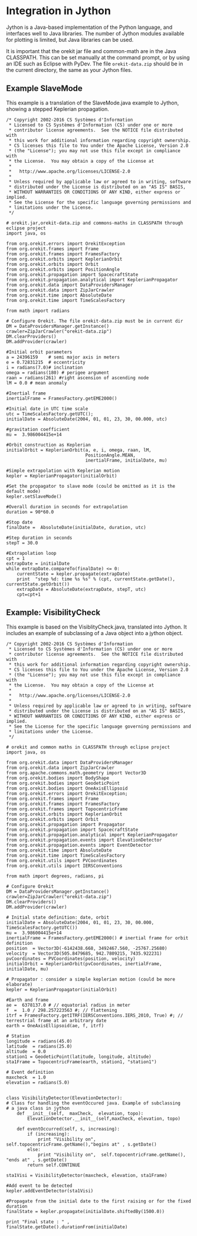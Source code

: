 <!--- Copyright 2002-2016 CS Systèmes d'Information
  Licensed under the Apache License, Version 2.0 (the "License");
  you may not use this file except in compliance with the License.
  You may obtain a copy of the License at

    http://www.apache.org/licenses/LICENSE-2.0

  Unless required by applicable law or agreed to in writing, software
  distributed under the License is distributed on an "AS IS" BASIS,
  WITHOUT WARRANTIES OR CONDITIONS OF ANY KIND, either express or implied.
  See the License for the specific language governing permissions and
  limitations under the License.
-->

# Integration in Jython

Jython is a Java-based implementation of the Python language, and interfaces well to
Java libraries. The number of Jython modules available for plotting is limited, but
Java libraries can be used.

It is important that the orekit jar file and common-math are in the Java CLASSPATH.
This can be set manually at the command prompt, or by using an IDE such as Eclipse
with PyDev. The file `orekit-data.zip` should be in the current directory, the same
as your Jython files.

## Example SlaveMode

This example is a translation of the SlaveMode.java example to Jython, showing a stepped
Keplerian propagation.

    /* Copyright 2002-2016 CS Systèmes d'Information
     * Licensed to CS Systèmes d'Information (CS) under one or more
     * contributor license agreements.  See the NOTICE file distributed with
     * this work for additional information regarding copyright ownership.
     * CS licenses this file to You under the Apache License, Version 2.0
     * (the "License"); you may not use this file except in compliance with
     * the License.  You may obtain a copy of the License at
     *
     *   http://www.apache.org/licenses/LICENSE-2.0
     *
     * Unless required by applicable law or agreed to in writing, software
     * distributed under the License is distributed on an "AS IS" BASIS,
     * WITHOUT WARRANTIES OR CONDITIONS OF ANY KIND, either express or implied.
     * See the License for the specific language governing permissions and
     * limitations under the License.
     */

    # orekit.jar,orekit-data.zip and commons-maths in CLASSPATH through eclipse project
    import java, os

    from org.orekit.errors import OrekitException
    from org.orekit.frames import Frame
    from org.orekit.frames import FramesFactory
    from org.orekit.orbits import KeplerianOrbit
    from org.orekit.orbits import Orbit
    from org.orekit.orbits import PositionAngle
    from org.orekit.propagation import SpacecraftState
    from org.orekit.propagation.analytical import KeplerianPropagator
    from org.orekit.data import DataProvidersManager
    from org.orekit.data import ZipJarCrawler
    from org.orekit.time import AbsoluteDate
    from org.orekit.time import TimeScalesFactory

    from math import radians

    # Configure Orekit. The file orekit-data.zip must be in current dir
    DM = DataProvidersManager.getInstance()
    crawler=ZipJarCrawler("orekit-data.zip")
    DM.clearProviders()
    DM.addProvider(crawler)

    #Initial orbit parameters
    a = 24396159    # semi major axis in meters
    e = 0.72831215  # eccentricity
    i = radians(7.0)# inclination
    omega = radians(180) # perigee argument
    raan = radians(261) #right ascension of ascending node
    lM = 0.0 # mean anomaly

    #Inertial frame
    inertialFrame = FramesFactory.getEME2000()

    #Initial date in UTC time scale
    utc = TimeScalesFactory.getUTC();
    initialDate = AbsoluteDate(2004, 01, 01, 23, 30, 00.000, utc)

    #gravitation coefficient
    mu =  3.986004415e+14

    #Orbit construction as Keplerian
    initialOrbit = KeplerianOrbit(a, e, i, omega, raan, lM,
                                  PositionAngle.MEAN,
                                  inertialFrame, initialDate, mu)

    #Simple extrapolation with Keplerian motion
    kepler = KeplerianPropagator(initialOrbit)

    #Set the propagator to slave mode (could be omitted as it is the default mode)
    kepler.setSlaveMode()

    #Overall duration in seconds for extrapolation
    duration = 90*60.0

    #Stop date
    finalDate =  AbsoluteDate(initialDate, duration, utc)

    #Step duration in seconds
    stepT = 30.0

    #Extrapolation loop
    cpt = 1
    extrapDate = initialDate
    while extrapDate.compareTo(finalDate) <= 0:
        currentState = kepler.propagate(extrapDate)
        print  "step %d: time %s %s" % (cpt, currentState.getDate(), currentState.getOrbit())
        extrapDate = AbsoluteDate(extrapDate, stepT, utc)
        cpt=cpt+1


## Example: VisibilityCheck

This example is based on the VisiblityCheck.java, translated into Jython. It includes an
example of subclassing of a Java object into a jython object.

    /* Copyright 2002-2016 CS Systèmes d'Information
     * Licensed to CS Systèmes d'Information (CS) under one or more
     * contributor license agreements.  See the NOTICE file distributed with
     * this work for additional information regarding copyright ownership.
     * CS licenses this file to You under the Apache License, Version 2.0
     * (the "License"); you may not use this file except in compliance with
     * the License.  You may obtain a copy of the License at
     *
     *   http://www.apache.org/licenses/LICENSE-2.0
     *
     * Unless required by applicable law or agreed to in writing, software
     * distributed under the License is distributed on an "AS IS" BASIS,
     * WITHOUT WARRANTIES OR CONDITIONS OF ANY KIND, either express or implied.
     * See the License for the specific language governing permissions and
     * limitations under the License.
     */

    # orekit and common maths in CLASSPATH through eclipse project
    import java, os

    from org.orekit.data import DataProvidersManager
    from org.orekit.data import ZipJarCrawler
    from org.apache.commons.math.geometry import Vector3D
    from org.orekit.bodies import BodyShape
    from org.orekit.bodies import GeodeticPoint
    from org.orekit.bodies import OneAxisEllipsoid
    from org.orekit.errors import OrekitException;
    from org.orekit.frames import Frame
    from org.orekit.frames import FramesFactory
    from org.orekit.frames import TopocentricFrame
    from org.orekit.orbits import KeplerianOrbit
    from org.orekit.orbits import Orbit
    from org.orekit.propagation import Propagator
    from org.orekit.propagation import SpacecraftState
    from org.orekit.propagation.analytical import KeplerianPropagator
    from org.orekit.propagation.events import ElevationDetector
    from org.orekit.propagation.events import EventDetector
    from org.orekit.time import AbsoluteDate
    from org.orekit.time import TimeScalesFactory
    from org.orekit.utils import PVCoordinates
    from org.orekit.utils import IERSConventions

    from math import degrees, radians, pi

    # Configure Orekit
    DM = DataProvidersManager.getInstance()
    crawler=ZipJarCrawler("orekit-data.zip")
    DM.clearProviders()
    DM.addProvider(crawler)

    # Initial state definition: date, orbit
    initialDate = AbsoluteDate(2004, 01, 01, 23, 30, 00.000, TimeScalesFactory.getUTC())
    mu =  3.986004415e+14
    inertialFrame = FramesFactory.getEME2000() # inertial frame for orbit definition
    position  = Vector3D(-6142438.668, 3492467.560, -25767.25680)
    velocity  = Vector3D(505.8479685, 942.7809215, 7435.922231)
    pvCoordinates = PVCoordinates(position, velocity)
    initialOrbit = KeplerianOrbit(pvCoordinates, inertialFrame, initialDate, mu)

    # Propagator : consider a simple keplerian motion (could be more elaborate)
    kepler = KeplerianPropagator(initialOrbit)

    #Earth and frame
    ae =  6378137.0 # // equatorial radius in meter
    f  =  1.0 / 298.257223563 #; // flattening
    itrf = FramesFactory.getITRF(IERSConventions.IERS_2010, True) #; // terrestrial frame at an arbitrary date
    earth = OneAxisEllipsoid(ae, f, itrf)

    # Station
    longitude = radians(45.0)
    latitude  = radians(25.0)
    altitude  = 0.0
    station1 = GeodeticPoint(latitude, longitude, altitude)
    sta1Frame = TopocentricFrame(earth, station1, "station1")

    # Event definition
    maxcheck  = 1.0
    elevation = radians(5.0)


    class VisibilityDetector(ElevationDetector):
    # Class for handling the eventOccured java. Example of subclassing
    # a java class in jython
        def __init__(self,  maxCheck,  elevation, topo):
            ElevationDetector.__init__(self,maxCheck, elevation, topo)

        def eventOccurred(self, s, increasing):
            if (increasing):
                print "Visibility on", self.topocentricFrame.getName(),"begins at" , s.getDate()
            else:
                print "Visibility on",  self.topocentricFrame.getName(), "ends at" , s.getDate()
            return self.CONTINUE

    sta1Visi = VisibilityDetector(maxcheck, elevation, sta1Frame)

    #Add event to be detected
    kepler.addEventDetector(sta1Visi)

    #Propagate from the initial date to the first raising or for the fixed duration
    finalState = kepler.propagate(initialDate.shiftedBy(1500.0))

    print "Final state : " , finalState.getDate().durationFrom(initialDate)
